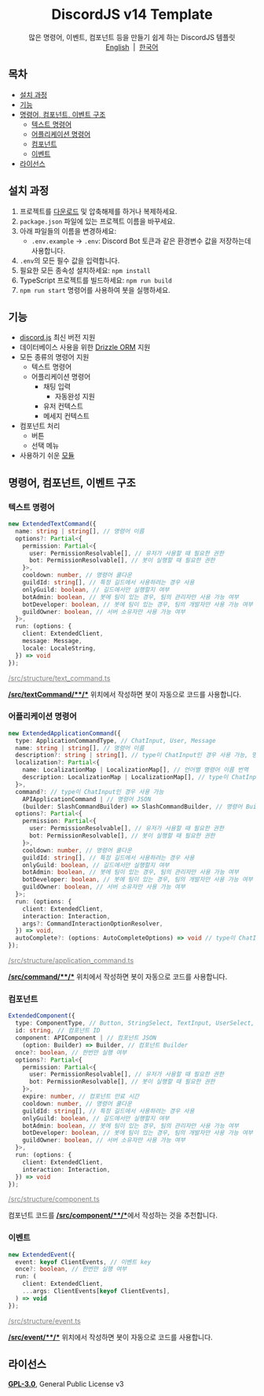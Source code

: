 <h1 align="center">DiscordJS v14 Template</h1>
<p align="center">
  많은 명령어, 이벤트, 컴포넌트 등을 만들기 쉽게 하는 DiscordJS 템플릿<br>
  <a href="/README.md">English</a>
  &nbsp;|&nbsp;
  <a href="/docs/ko/README.md">한국어</a>
</p>

## 목차

- [설치 과정](#설치-과정)
- [기능](#기능)
- [명령어, 컴포넌트, 이벤트 구조](#명령어-컴포넌트-이벤트-구조)
  - [텍스트 명령어](#텍스트-명령어)
  - [어플리케이션 명령어](#어플리케이션-명령어)
  - [컴포넌트](#컴포넌트)
  - [이벤트](#이벤트)
- [라이선스](#라이선스)

## 설치 과정

1. 프로젝트를 [다운로드](https://github.com/iam-green/DiscordJS-v14-Template/archive/refs/heads/v3.zip) 및 압축해제를 하거나 복제하세요.
2. `package.json` 파일에 있는 프로젝트 이름을 바꾸세요.
3. 아래 파일들의 이름을 변경하세요:
   - `.env.example` → `.env`: Discord Bot 토큰과 같은 환경변수 값을 저장하는데 사용합니다.
4. `.env`의 모든 필수 값을 입력합니다.
5. 필요한 모든 종속성 설치하세요: `npm install`
6. TypeScript 프로젝트를 빌드하세요: `npm run build`
7. `npm run start` 명령어를 사용하여 봇을 실행하세요.

## 기능

- [discord.js](https://discord.js.org/) 최신 버전 지원
- 데이터베이스 사용을 위한 [Drizzle ORM](/docs/ko/database.md) 지원
- 모든 종류의 명령어 지원
  - 텍스트 명령어
  - 어플리케이션 명령어
    - 채팅 입력
      - 자동완성 지원
    - 유저 컨텍스트
    - 메세지 컨텍스트
- 컴포넌트 처리
  - 버튼
  - 선택 메뉴
- 사용하기 쉬운 [모듈](/docs/ko/module.md)

## 명령어, 컴포넌트, 이벤트 구조

### 텍스트 명령어

```ts
new ExtendedTextCommand({
  name: string | string[], // 명령어 이름
  options?: Partial<{
    permission: Partial<{
      user: PermissionResolvable[], // 유저가 사용할 때 필요한 권한
      bot: PermissionResolvable[], // 봇이 실행할 때 필요한 권한
    }>,
    cooldown: number, // 명령어 쿨다운
    guildId: string[], // 특정 길드에서 사용하려는 경우 사용
    onlyGuild: boolean, // 길드에서만 실행할지 여부
    botAdmin: boolean, // 봇에 팀이 있는 경우, 팀의 관리자만 사용 가능 여부
    botDeveloper: boolean, // 봇에 팀이 있는 경우, 팀의 개발자만 사용 가능 여부
    guildOwner: boolean, // 서버 소유자만 사용 가능 여부
  }>,
  run: (options: {
    client: ExtendedClient,
    message: Message,
    locale: LocaleString,
  }) => void
});
```

<a style="color: gray;" href="/src/structure/text_command.ts">/src/structure/text_command.ts</a>

<u>**/src/textCommand/\*\*/\***</u> 위치에서 작성하면 봇이 자동으로 코드를 사용합니다.

### 어플리케이션 명령어

```ts
new ExtendedApplicationCommand({
  type: ApplicationCommandType, // ChatInput, User, Message
  name: string | string[], // 명령어 이름
  description?: string | string[], // type이 ChatInput인 경우 사용 가능, 명령어 설명
  localization?: Partial<{
    name: LocalizationMap | LocalizationMap[], // 언어별 명령어 이름 번역
    description: LocalizationMap | LocalizationMap[], // type이 ChatInput인 경우 사용 가능, 언어별 명령어 설명 번역
  }>,
  command?: // type이 ChatInput인 경우 사용 가능
    APIApplicationCommand | // 명령어 JSON
    (builder: SlashCommandBuilder) => SlashCommandBuilder, // 명령어 Builder
  options?: Partial<{
    permission: Partial<{
      user: PermissionResolvable[], // 유저가 사용할 때 필요한 권한
      bot: PermissionResolvable[], // 봇이 실행할 때 필요한 권한
    }>,
    cooldown: number, // 명령어 쿨다운
    guildId: string[], // 특정 길드에서 사용하려는 경우 사용
    onlyGuild: boolean, // 길드에서만 실행할지 여부
    botAdmin: boolean, // 봇에 팀이 있는 경우, 팀의 관리자만 사용 가능 여부
    botDeveloper: boolean, // 봇에 팀이 있는 경우, 팀의 개발자만 사용 가능 여부
    guildOwner: boolean, // 서버 소유자만 사용 가능 여부
  }>;
  run: (options: {
    client: ExtendedClient,
    interaction: Interaction,
    args?: CommandInteractionOptionResolver,
  }) => void,
  autoComplete?: (options: AutoCompleteOptions) => void // type이 ChatInput인 경우 사용 가능
});
```

<a style="color: gray;" href="/src/structure/application_command.ts">/src/structure/application_command.ts</a>

<u>**/src/command/\*\*/\***</u> 위치에서 작성하면 봇이 자동으로 코드를 사용합니다.

### 컴포넌트

```ts
ExtendedComponent({
  type: ComponentType, // Button, StringSelect, TextInput, UserSelect, RoleSelect, MentionableSelect, ChannelSelect
  id: string, // 컴포넌트 ID
  component: APIComponent | // 컴포넌트 JSON
    (option: Builder) => Builder, // 컴포넌트 Builder
  once?: boolean, // 한번만 실행 여부
  options?: Partial<{
    permission: Partial<{
      user: PermissionResolvable[], // 유저가 사용할 때 필요한 권한
      bot: PermissionResolvable[], // 봇이 실행할 때 필요한 권한
    }>,
    expire: number, // 컴포넌트 만료 시간
    cooldown: number, // 명령어 쿨다운
    guildId: string[], // 특정 길드에서 사용하려는 경우 사용
    onlyGuild: boolean, // 길드에서만 실행할지 여부
    botAdmin: boolean, // 봇에 팀이 있는 경우, 팀의 관리자만 사용 가능 여부
    botDeveloper: boolean, // 봇에 팀이 있는 경우, 팀의 개발자만 사용 가능 여부
    guildOwner: boolean, // 서버 소유자만 사용 가능 여부
  }>,
  run: (options: {
    client: ExtendedClient,
    interaction: Interaction,
  }) => void
});
```

<a style="color: gray;" href="/src/structure/component.ts">/src/structure/component.ts</a>

컴포넌트 코드를 <u>**/src/component/\*\*/\***</u>에서 작성하는 것을 추천합니다.

### 이벤트

```ts
new ExtendedEvent({
  event: keyof ClientEvents, // 이벤트 key
  once?: boolean, // 한번만 실행 여부
  run: (
    client: ExtendedClient,
    ...args: ClientEvents[keyof ClientEvents],
  ) => void
});
```

<a style="color: gray;" href="/src/structure/event.ts">/src/structure/event.ts</a>

<u>**/src/event/\*\*/\***</u> 위치에서 작성하면 봇이 자동으로 코드를 사용합니다.

## 라이선스

[**GPL-3.0**](/LICENSE), General Public License v3
